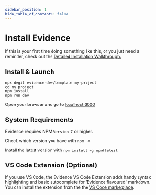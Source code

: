 ```yaml
---
sidebar_position: 1
hide_table_of_contents: false
---
```


# Install Evidence

If this is your first time doing something like this, or you just need a reminder, check out the [Detailed Installation Walkthrough.](/walkthroughs/installation)

## Install & Launch

```shell
npx degit evidence-dev/template my-project
cd my-project 
npm install 
npm run dev 
```

Open your browser and go to [localhost:3000](http://localhost:3000)

## System Requirements 

Evidence requires NPM `Version 7` or higher. 

Check which version you have with `npm -v` 

Install the latest version with `npm install -g npm@latest`


## VS Code Extension (Optional)
If you use VS Code, the Evidence VS Code Extension adds handy syntax highlighting and basic autocomplete for 'Evidence flavoured' markdown. You can install the extension from the the [VS Code marketplace](https://marketplace.visualstudio.com/items?itemName=Evidence.evidence-vscode). 

